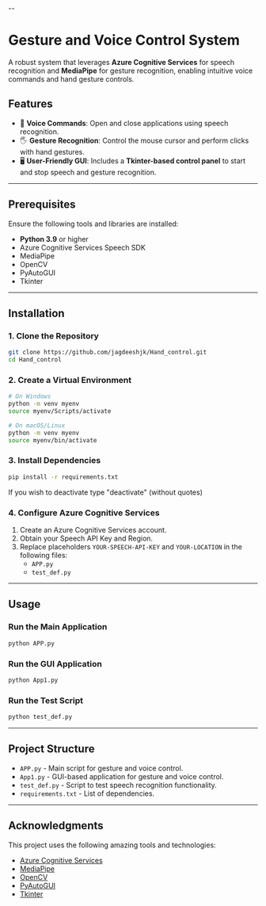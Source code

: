--

# Gesture and Voice Control System  

A robust system that leverages **Azure Cognitive Services** for speech recognition and **MediaPipe** for gesture recognition, enabling intuitive voice commands and hand gesture controls.  

## Features  

- 🎤 **Voice Commands**: Open and close applications using speech recognition.  
- 🖐️ **Gesture Recognition**: Control the mouse cursor and perform clicks with hand gestures.  
- 🖥️ **User-Friendly GUI**: Includes a **Tkinter-based control panel** to start and stop speech and gesture recognition.  

---

## Prerequisites  

Ensure the following tools and libraries are installed:  
- **Python 3.9** or higher  
- Azure Cognitive Services Speech SDK  
- MediaPipe  
- OpenCV  
- PyAutoGUI  
- Tkinter  

---

## Installation  

### 1. Clone the Repository  
```bash  
git clone https://github.com/jagdeeshjk/Hand_control.git 
cd Hand_control  
```  

### 2. Create a Virtual Environment  
```bash  
# On Windows  
python -m venv myenv  
source myenv/Scripts/activate  

# On macOS/Linux  
python -m venv myenv  
source myenv/bin/activate  
```  


### 3. Install Dependencies  
```bash  
pip install -r requirements.txt  
```  
If you wish to deactivate
type "deactivate" (without quotes) 

### 4. Configure Azure Cognitive Services  
1. Create an Azure Cognitive Services account.  
2. Obtain your Speech API Key and Region.  
3. Replace placeholders `YOUR-SPEECH-API-KEY` and `YOUR-LOCATION` in the following files:  
   - `APP.py`  
   - `test_def.py`  

---

## Usage  

### Run the Main Application  
```bash  
python APP.py  
```  

### Run the GUI Application  
```bash  
python App1.py  
```  

### Run the Test Script  
```bash  
python test_def.py  
```  

---

## Project Structure  

- `APP.py` - Main script for gesture and voice control.  
- `App1.py` - GUI-based application for gesture and voice control.  
- `test_def.py` - Script to test speech recognition functionality.  
- `requirements.txt` - List of dependencies.  

---

## Acknowledgments  

This project uses the following amazing tools and technologies:  
- [Azure Cognitive Services](https://azure.microsoft.com/en-us/services/cognitive-services/)  
- [MediaPipe](https://mediapipe.dev/)  
- [OpenCV](https://opencv.org/)  
- [PyAutoGUI](https://pyautogui.readthedocs.io/en/latest/)  
- [Tkinter](https://docs.python.org/3/library/tkinter.html)  

